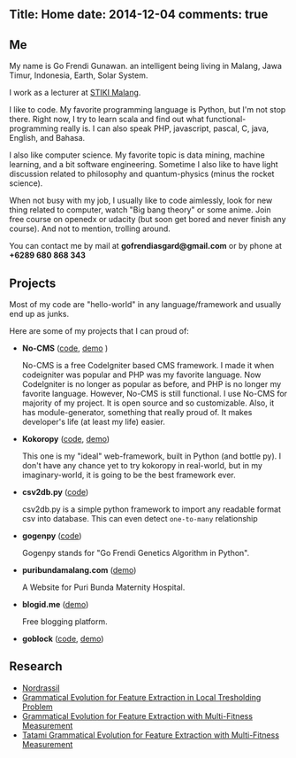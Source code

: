 Title: Home
date: 2014-12-04
comments: true
---

Me
--

My name is Go Frendi Gunawan. an intelligent being living in Malang, Jawa Timur, Indonesia, Earth, Solar System.

I work as a lecturer at [STIKI Malang](http://stiki.ac.id/).

I like to code. My favorite programming language is Python, but I'm not stop there. 
Right now, I try to learn scala and find out what functional-programming really is.
I can also speak PHP, javascript, pascal, C, java, English, and Bahasa.

I also like computer science. My favorite topic is data mining, machine learning, and a bit software engineering.
Sometime I also like to have light discussion related to philosophy and quantum-physics (minus the rocket science).

When not busy with my job, I usually like to code aimlessly, look for new thing related to computer, watch "Big bang theory" or some anime. Join free course on openedx or udacity (but soon get bored and never finish any course). And not to mention, trolling around.

You can contact me by mail at __gofrendiasgard@gmail.com__ or by phone at __+6289 680 868 343__

Projects
--------

Most of my code are "hello-world" in any language/framework and usually end up as junks.

Here are some of my projects that I can proud of:

* __No-CMS__ ([code](https://github.com/goFrendiAsgard/No-CMS), [demo](http://getnocms.com) )

    No-CMS is a free CodeIgniter based CMS framework. I made it when codeigniter was popular and PHP was my favorite language.
    Now CodeIgniter is no longer as popular as before, and PHP is no longer my favorite language. However, No-CMS is still functional.
    I use No-CMS for majority of my project. It is open source and so customizable. Also, it has module-generator, something that really proud of.
    It makes developer's life (at least my life) easier.

* __Kokoropy__ ([code](https://github.com/goFrendiAsgard/kokoropy), [demo](http://kokoropy.herokuapp.com))

    This one is my "ideal" web-framework, built in Python (and bottle py). 
    I don't have any chance yet to try kokoropy in real-world, but in my imaginary-world, it is going to be the best framework ever.

* __csv2db.py__ ([code](https://github.com/goFrendiAsgard/csv2db.py))

    csv2db.py is a simple python framework to import any readable format csv into database. This can even detect `one-to-many` relationship

* __gogenpy__ ([code](https://github.com/goFrendiAsgard/gogenpy))

    Gogenpy stands for "Go Frendi Genetics Algorithm in Python".

* __puribundamalang.com__ ([demo](http://puribundamalang.com))

    A Website for Puri Bunda Maternity Hospital.

* __blogid.me__ ([demo](http://blogid.me))

    Free blogging platform.

* __goblock__ ([code](https://github.com/goFrendiAsgard/goblock), [demo](https://gofrendiasgard.github.io/goblock))


Research
--------

* [Nordrassil](http://jurnal.stiki.ac.id/index.php/smatika1/article/view/3)
* [Grammatical Evolution for Feature Extraction in Local Tresholding Problem](http://jiki.cs.ui.ac.id/index.php/jiki/article/download/197/114)
* [Grammatical Evolution for Feature Extraction with Multi-Fitness Measurement](http://jurnal.itats.ac.id/grammatical-evolution-untuk-ekstraksi-fitur-dengan-pengukuran-multi-fitness/)
* [Tatami Grammatical Evolution for Feature Extraction with Multi-Fitness Measurement](https://github.com/goFrendiAsgard/myresearch/blob/master/snasti.pdf?raw=true)